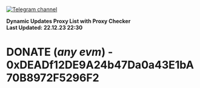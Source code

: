 [![Telegram channel](https://img.shields.io/endpoint?url=https://runkit.io/damiankrawczyk/telegram-badge/branches/master?url=https://t.me/n4z4v0d)](https://t.me/n4z4v0d) 

**Dynamic Updates Proxy List with Proxy Checker**  
**Last Updated: 22.12.23 22:30**

# DONATE (_any evm_) - 0xDEADf12DE9A24b47Da0a43E1bA70B8972F5296F2
